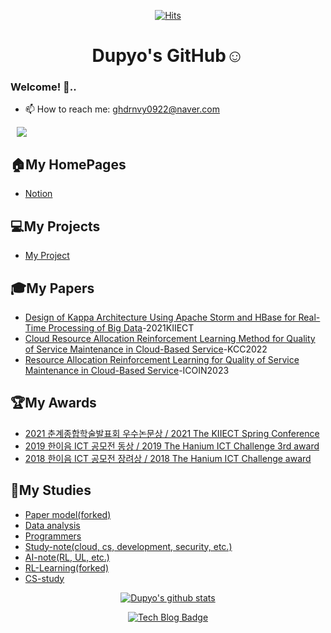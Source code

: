 
<div align=center>
  
[![Hits](https://hits.seeyoufarm.com/api/count/incr/badge.svg?url=https%3A%2F%2Fgithub.com%2Fdupyo%2Fhit-counter)](https://hits.seeyoufarm.com)



# Dupyo's GitHub:relaxed:
</div>

### Welcome! 👋..

<!--
**dupyo/dupyo** is a ✨ _special_ ✨ repository because its `README.md` (this file) appears on your GitHub profile.
Here are some ideas to get you started:
- 🔭 I’m currently working on ...
- 👯 I’m looking to collaborate on ...
- 🤔 I’m looking for help with ...
- 💬 Ask me about ...
- 😄 Pronouns: ...
- ⚡ Fun fact: ...
-->

<!-- - 🌱 I'm learning Computer Science and Engineering and Programming. -->
- 📫 How to reach me: ghdrnvy0922@naver.com

<a href="https://dot-vegetable-5ae.notion.site/274ed2b34f5846caae57ae9c96f4777e">
    <img src="http://img.shields.io/badge/-My portfolio-lightgrey?style=flat&logo=Notion&link=https://dot-vegetable-5ae.notion.site/274ed2b34f5846caae57ae9c96f4777e"
        style="height : auto; margin-left : 10px; margin-right : 10px;"/>
</a>

<br/>



## 🏠My HomePages
* [Notion](https://dot-vegetable-5ae.notion.site/274ed2b34f5846caae57ae9c96f4777e)  
<!-- * [Tistory](https://jaeyoon-95.tistory.com/)   -->
<!-- * [Velog](https://velog.io/@jaeyun95)   -->

## 💻My Projects   
* [My Project](https://github.com/dupyo)



## 🎓My Papers
* [Design of Kappa Architecture Using Apache Storm and HBase for Real-Time Processing of Big Data](https://github.com/dupyo)-2021KIIECT
* [Cloud Resource Allocation Reinforcement Learning Method for Quality of Service Maintenance in Cloud-Based Service](https://github.com/dupyo)-KCC2022
* [Resource Allocation Reinforcement Learning for Quality of Service Maintenance in Cloud-Based Service](https://github.com/dupyo)-ICOIN2023
<!-- * [Design and Implementation of Episodic Memory for Context Management](https://www.eiric.or.kr/literature/ser_view.php?SnxGubun=INME&mode=total&searchCate=literature&literature=Y&more=Y&research=Y&pg=2&gu=INME001F9&cmd=qryview&SnxIndxNum=219264&q1_yy=2018&q1_mm=11&rownum=11&totalCnt=135&q1_t=6rmA7J247LKg&listUrl=L2xpdGVyYXR1cmUvcmVzdWx0LnBocD9TbnhHdWJ1bj1JTk1FJm1vZGU9dG90YWwmc2VhcmNoQ2F0ZT1saXRlcmF0dXJlJmxpdGVyYXR1cmU9WSZxMT0lQjElRTglQzAlQ0UlQzMlQjYmbW9yZT1ZJmYxPU1OJnJlc2VhcmNoPVkmcGc9Mg==&f1=MN&q1=%B1%E8%C0%CE%C3%B6)-2018KIPS    -->
<!-- * [Visual Commonsense Reasoning with Knowledge Graph](http://kips.or.kr/bbs/confn/article/1024)-2019KIPS    -->
<!-- * [KG_VCR: A Visual Commonsense Reasoning Model Using Knowledge Graph](http://ktsde.kips.or.kr/digital-library/23377)-2020KTSDE    -->
<!-- * [Image-Language Co-embedding and Knowledge Graph Embedding for Visual Commonsense Reasoning](http://www.kiise.or.kr/academy/board/publishList2.fa?MENU_ID=060500)-2020KCC    -->
<!-- * [Visual Commonsense Reasoning with Vision-Language Co-embedding and Knowledge Graph Embedding](https://www.kiise.or.kr/academy/board/publishList2.fa?MENU_ID=060500)-2020JOK    -->
<!-- * [Vision–Language–Knowledge Co-Embedding for Visual Commonsense Reasoning](https://www.mdpi.com/1424-8220/21/9/2911#cite)-2021 MDPI Sensors -->

## 🏆My Awards
* [2021 춘계종합학술발표회 우수논문상 / 2021 The KIIECT Spring Conference ](https://github.com/dupyo)
* [2019 한이음 ICT 공모전 동상 / 2019 The Hanium ICT Challenge 3rd award](https://github.com/dupyo)
* [2018 한이음 ICT 공모전 장려상 / 2018 The Hanium ICT Challenge award](https://github.com/dupyo)
<!-- * [20xx 춘계정보처리학회 은상 / 2018 The KIPS Spring Conference(Silver award)](https://github.com/dupyo/README.md)   -->
<!-- * [20xx 한국정보기술학술단체총연합회 우수논문상 / 2019 Korea Federation of Information Technology Societies(Excellent thesis award)](https://github.com/dupyo/README.md)   -->
<!-- * [2020 하계정보과학회 우수발표논문상 / 2020 The KCC Summer Conference(Outstanding Presentation Paper Award)](https://github.com/dupyo/README.md)   -->
<!-- * 2021 하계정보과학회 우수논문상 SA부분 대표 / 2021 The KCC Summer Conference(Representative of SA Division for Excellent Paper Award) -->

## 📖My Studies
* [Paper model(forked)](https://github.com/dupyo/rl-learning)
* [Data analysis](https://github.com/dupyo)
* [Programmers](https://github.com/dupyo/programmers) <!-- * [SAP-study](https://github.com/dupyo/SAP-study), [SAP-note(Notion)](https://www.notion.so/SAP-NOTE-7d5968d444e64f10a14b5f98f58051f7) -->
* [Study-note(cloud, cs, development, security, etc.)](https://github.com/dupyo/study-note) 
* [AI-note(RL, UL, etc.)](https://github.com/dupyo/ai-note) 
* [RL-Learning(forked)](https://github.com/dupyo/rl-learning)
* [CS-study](https://github.com/dupyo/cs-study)

<div align=center>

[![Dupyo's github stats](https://github-readme-stats.vercel.app/api?username=dupyo&theme=merko)](https://github.com/dupyo)    

[![Tech Blog Badge](http://img.shields.io/badge/-Tech%20blog-black?style=flat-square&logo=github&link=https://blog.naver.com/ghdrnvy0922)](https://blog.naver.com/ghdrnvy0922)
</div>
